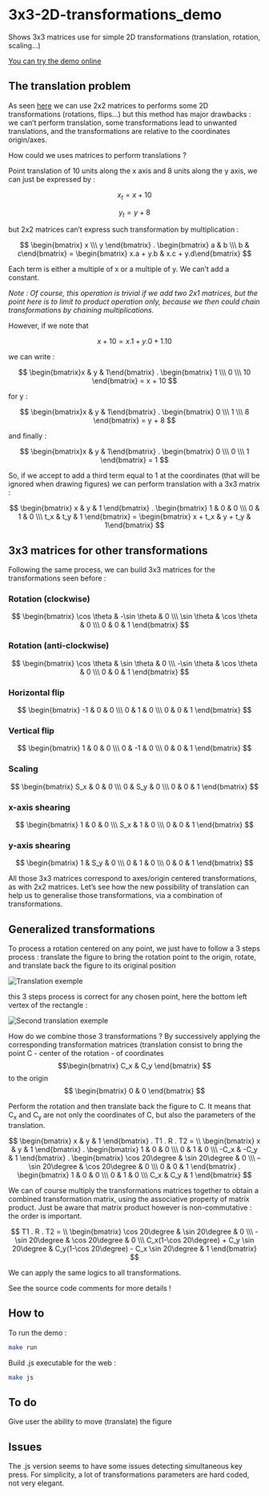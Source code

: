 # 3x3-2D-transformations_demo
Shows 3x3 matrices use for simple 2D transformations (translation, rotation, scaling…)

[You can try the demo online](https://jehadel.github.io/3x3-2D-transformations_demo/)

## The translation problem

As seen [here](https://github.com/Jehadel/2D_transformations_demo) we can use 2x2 matrices to performs some 2D transformations (rotations, flips…) but this method has major drawbacks : we can’t perform translation, some transformations lead to unwanted translations, and the transformations are relative to the coordinates origin/axes.

How could we uses matrices to perform translations ?

Point translation of 10 units along the x axis and 8 units along the y axis, we can just be expressed by :

$$ x_t = x + 10 $$

$$ y_t = y + 8 $$

but 2x2 matrices can’t express such transformation by multiplication :

$$ \begin{bmatrix} x \\\ y \end{bmatrix} . 
    \begin{bmatrix} a & b \\\ 
    b & c\end{bmatrix} = 
    \begin{bmatrix} x.a + 
    y.b & x.c + 
    y.d\end{bmatrix} 
$$

Each term is either a multiple of x or a multiple of y. We can’t add a constant.

*Note : Of course, this operation is trivial if we add two 2x1 matrices, but the point here is to limit to product operation only, because we then could chain transformations by chaining multiplications.*  

However, if we note that 

$$ x + 10 = x.1 + y.0 + 1.10 $$ 

we can write :


$$ \begin{bmatrix}x & y & 1\end{bmatrix} . 
    \begin{bmatrix} 1 \\\ 0 \\\ 10 \end{bmatrix} = 
    x + 10 
$$

for y :

$$ \begin{bmatrix}x & y & 1\end{bmatrix} . 
    \begin{bmatrix} 0 \\\ 1 \\\ 8 \end{bmatrix} = 
    y + 8 
$$

and finally :

$$ \begin{bmatrix}x & y & 1\end{bmatrix} . 
    \begin{bmatrix} 0 \\\ 0 \\\ 1 \end{bmatrix} = 
    1 
$$

So, if we accept to add a third term equal to 1 at the coordinates (that will be ignored when drawing figures) we can perform translation with a 3x3 matrix :

$$ \begin{bmatrix} x & y & 1 \end{bmatrix} . 
    \begin{bmatrix} 1 & 0 & 0 \\\ 
                0 & 1 & 0 \\\ 
                t_x & t_y & 1 \end{bmatrix} =
    \begin{bmatrix} x + t_x & y + t_y & 1\end{bmatrix}
$$

## 3x3 matrices for other transformations

Following the same process, we can build 3x3 matrices for the transformations seen before :

### Rotation (clockwise)

$$ \begin{bmatrix} \cos \theta & -\sin \theta & 0 \\\
                   \sin \theta & \cos \theta & 0 \\\
                   0 & 0 & 1 \end{bmatrix} 
$$

### Rotation (anti-clockwise)

$$ \begin{bmatrix} \cos \theta & \sin \theta & 0 \\\
                   -\sin \theta & \cos \theta & 0 \\\
                   0 & 0 & 1 \end{bmatrix} 
$$

### Horizontal flip

$$ \begin{bmatrix} -1 & 0 & 0 \\\
                   0 & 1 & 0 \\\
                   0 & 0 & 1 \end{bmatrix}
$$

### Vertical flip

$$ \begin{bmatrix} 1 & 0 & 0 \\\
                   0 & -1 & 0 \\\
                   0 & 0 & 1 \end{bmatrix}
$$

### Scaling

$$ \begin{bmatrix} S_x & 0 & 0 \\\
                   0 & S_y & 0 \\\
                   0 & 0 & 1 \end{bmatrix} 
$$

### x-axis shearing

$$ \begin{bmatrix} 1 & 0 & 0 \\\
                   S_x & 1 & 0 \\\
                   0 & 0 & 1 \end{bmatrix} 
$$

### y-axis shearing

$$ \begin{bmatrix} 1 & S_y & 0 \\\
                   0 & 1 & 0 \\\
                   0 & 0 & 1 \end{bmatrix} 
$$

All those 3x3 matrices correspond to axes/origin centered transformations, as with 2x2 matrices. Let’s see how the new possibility of translation can help us to generalise those transformations, via a combination of transformations.

## Generalized transformations

To process a rotation centered on any point, we just have to follow a 3 steps process : translate the figure to bring the rotation point to the origin, rotate, and translate back the figure to its original position

![Translation exemple](./img/Transformation1.png)

this 3 steps process is correct for any chosen point, here the bottom left vertex of the rectangle :

![Second translation exemple](./img/Transformation2.png)

How do we combine those 3 transformations ? By successively applying the corresponding transformation matrices (translation consist to bring the point C - center of the rotation - of coordinates $$\begin{bmatrix} C_x & C_y \end{bmatrix} $$  to the origin $$ \begin{bmatrix} 0 & 0 \end{bmatrix} $$

Perform the rotation and then translate back the figure to C. It means that C<sub>x</sub> and C<sub>y</sub> are not only the coordinates of C, but also the parameters of the translation.

$$ \begin{bmatrix} x & y & 1 \end{bmatrix} . T1 . R . T2 = \\
    \begin{bmatrix} x & y & 1 \end{bmatrix} . 
    \begin{bmatrix} 1 & 0 & 0 \\\ 
                0 & 1 & 0 \\\ 
                -C_x & -C_y & 1 \end{bmatrix} .
    \begin{bmatrix} \cos 20\degree & \sin 20\degree & 0 \\\
                    –\sin 20\degree & \cos 20\degree & 0 \\\
                    0 & 0 & 1 \end{bmatrix} .
    \begin{bmatrix} 1 & 0 & 0 \\\
                    0 & 1 & 0 \\\
                    C_x & C_y & 1 \end{bmatrix}
$$

We can of course multiply the transformations matrices together to obtain a combined transformation matrix, using the associative property of matrix product. Just be aware that matrix product however is non-commutative : the order is important.

$$ T1 . R . T2 = \\
\begin{bmatrix} \cos 20\degree & \sin 20\degree & 0 \\\
                -\sin 20\degree & \cos 20\degree & 0 \\\
                C_x(1-\cos 20\degree) + C_y \sin 20\degree & C_y(1-\cos 20\degree) - C_x \sin 20\degree & 1 \end{bmatrix}
$$

We can apply the same logics to all transformations.

See the source code comments for more details !

## How to

To run the demo :

```bash
make run
```

Build .js executable for the web :

```bash
make js
```

## To do 

Give user the ability to move (translate) the figure

## Issues

The .js version seems to have some issues detecting simultaneous key press.
For simplicity, a lot of transformations parameters are hard coded, not very elegant.
